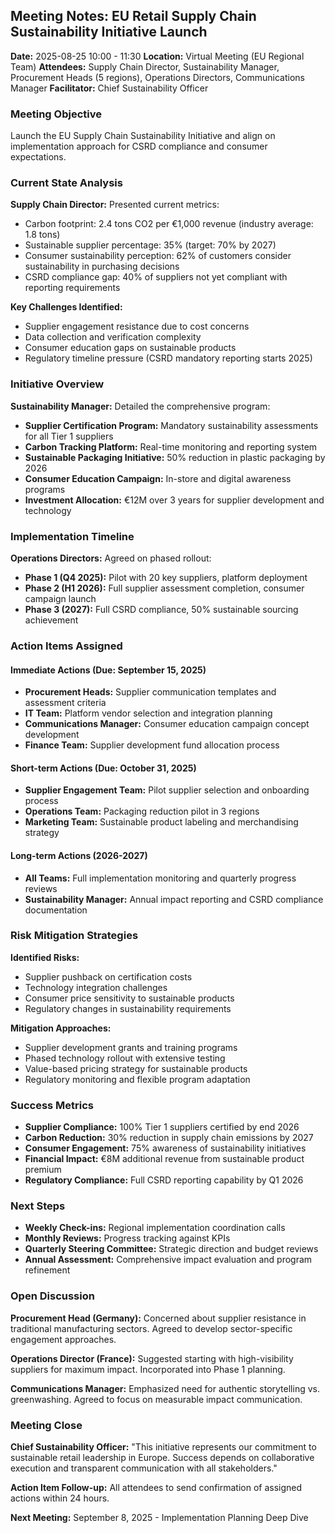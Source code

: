 ## Meeting Notes: EU Retail Supply Chain Sustainability Initiative Launch

**Date:** 2025-08-25 10:00 - 11:30
**Location:** Virtual Meeting (EU Regional Team)
**Attendees:** Supply Chain Director, Sustainability Manager, Procurement Heads (5 regions), Operations Directors, Communications Manager
**Facilitator:** Chief Sustainability Officer

### Meeting Objective
Launch the EU Supply Chain Sustainability Initiative and align on implementation approach for CSRD compliance and consumer expectations.

### Current State Analysis
**Supply Chain Director:** Presented current metrics:
- Carbon footprint: 2.4 tons CO2 per €1,000 revenue (industry average: 1.8 tons)
- Sustainable supplier percentage: 35% (target: 70% by 2027)
- Consumer sustainability perception: 62% of customers consider sustainability in purchasing decisions
- CSRD compliance gap: 40% of suppliers not yet compliant with reporting requirements

**Key Challenges Identified:**
- Supplier engagement resistance due to cost concerns
- Data collection and verification complexity
- Consumer education gaps on sustainable products
- Regulatory timeline pressure (CSRD mandatory reporting starts 2025)

### Initiative Overview
**Sustainability Manager:** Detailed the comprehensive program:
- **Supplier Certification Program:** Mandatory sustainability assessments for all Tier 1 suppliers
- **Carbon Tracking Platform:** Real-time monitoring and reporting system
- **Sustainable Packaging Initiative:** 50% reduction in plastic packaging by 2026
- **Consumer Education Campaign:** In-store and digital awareness programs
- **Investment Allocation:** €12M over 3 years for supplier development and technology

### Implementation Timeline
**Operations Directors:** Agreed on phased rollout:
- **Phase 1 (Q4 2025):** Pilot with 20 key suppliers, platform deployment
- **Phase 2 (H1 2026):** Full supplier assessment completion, consumer campaign launch
- **Phase 3 (2027):** Full CSRD compliance, 50% sustainable sourcing achievement

### Action Items Assigned

#### Immediate Actions (Due: September 15, 2025)
- **Procurement Heads:** Supplier communication templates and assessment criteria
- **IT Team:** Platform vendor selection and integration planning
- **Communications Manager:** Consumer education campaign concept development
- **Finance Team:** Supplier development fund allocation process

#### Short-term Actions (Due: October 31, 2025)
- **Supplier Engagement Team:** Pilot supplier selection and onboarding process
- **Operations Team:** Packaging reduction pilot in 3 regions
- **Marketing Team:** Sustainable product labeling and merchandising strategy

#### Long-term Actions (2026-2027)
- **All Teams:** Full implementation monitoring and quarterly progress reviews
- **Sustainability Manager:** Annual impact reporting and CSRD compliance documentation

### Risk Mitigation Strategies
**Identified Risks:**
- Supplier pushback on certification costs
- Technology integration challenges
- Consumer price sensitivity to sustainable products
- Regulatory changes in sustainability requirements

**Mitigation Approaches:**
- Supplier development grants and training programs
- Phased technology rollout with extensive testing
- Value-based pricing strategy for sustainable products
- Regulatory monitoring and flexible program adaptation

### Success Metrics
- **Supplier Compliance:** 100% Tier 1 suppliers certified by end 2026
- **Carbon Reduction:** 30% reduction in supply chain emissions by 2027
- **Consumer Engagement:** 75% awareness of sustainability initiatives
- **Financial Impact:** €8M additional revenue from sustainable product premium
- **Regulatory Compliance:** Full CSRD reporting capability by Q1 2026

### Next Steps
- **Weekly Check-ins:** Regional implementation coordination calls
- **Monthly Reviews:** Progress tracking against KPIs
- **Quarterly Steering Committee:** Strategic direction and budget reviews
- **Annual Assessment:** Comprehensive impact evaluation and program refinement

### Open Discussion
**Procurement Head (Germany):** Concerned about supplier resistance in traditional manufacturing sectors. Agreed to develop sector-specific engagement approaches.

**Operations Director (France):** Suggested starting with high-visibility suppliers for maximum impact. Incorporated into Phase 1 planning.

**Communications Manager:** Emphasized need for authentic storytelling vs. greenwashing. Agreed to focus on measurable impact communication.

### Meeting Close
**Chief Sustainability Officer:** "This initiative represents our commitment to sustainable retail leadership in Europe. Success depends on collaborative execution and transparent communication with all stakeholders."

**Action Item Follow-up:** All attendees to send confirmation of assigned actions within 24 hours.

**Next Meeting:** September 8, 2025 - Implementation Planning Deep Dive